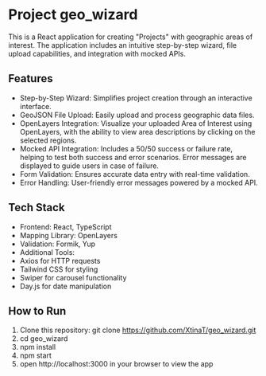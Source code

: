 # Project geo_wizard

This is a React application for creating "Projects" with geographic areas of interest. The application includes an intuitive step-by-step wizard, file upload capabilities, and integration with mocked APIs.

## Features

- Step-by-Step Wizard: Simplifies project creation through an interactive interface.
- GeoJSON File Upload: Easily upload and process geographic data files.
- OpenLayers Integration: Visualize your uploaded Area of Interest using OpenLayers, with the ability to view area descriptions by clicking on the selected regions.
- Mocked API Integration: Includes a 50/50 success or failure rate, helping to test both success and error scenarios. Error messages are displayed to guide users in case of failure.
- Form Validation: Ensures accurate data entry with real-time validation.
- Error Handling: User-friendly error messages powered by a mocked API.

## Tech Stack

- Frontend: React, TypeScript
- Mapping Library: OpenLayers
- Validation: Formik, Yup
- Additional Tools:
- Axios for HTTP requests
- Tailwind CSS for styling
- Swiper for carousel functionality
- Day.js for date manipulation

## How to Run

1. Clone this repository:
   git clone https://github.com/XtinaT/geo_wizard.git
2. cd geo_wizard
3. npm install
4. npm start
5. open http://localhost:3000 in your browser to view the app
